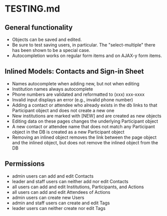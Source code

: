 # TESTING.md

## General functionality
- Objects can be saved and edited.
- Be sure to test saving users, in particular.  The "select-multiple"
there has been shown to be a special case. 
- Autocompletion works on regular form items and on AJAX-y form items.

## Inlined Models: Contacts and Sign-in Sheet

- Names autocomplete when adding new, but not when editing
- Institution names always autocomplete
- Phone numbers are validated and reformatted to (xxx) xxx-xxxx
- Invalid input displays an error (e.g., invalid phone number)
- Adding a contact or attendee who already exists in the db links to
  that Participant object and does not create a new one
- New institutions are marked with [NEW] and are created as new objects
- Editing data on these pages changes the underlying Participant object
- A new contact or attendee name that does not match any Participant
  object in the DB is created as a new Participant object
- Removing an inlined object removes the link between the page object
  and the inlined object, but does not remove the inlined object from
  the DB

## Permissions

- admin users can add and edit Contacts
- leader and staff users can neither add nor edit Contacts
- all users can add and edit Institutions, Participants, and Actions
- all users can add and edit Attendees of Actions
- admin users can create new Users
- admin and staff users can create and edit Tags
- leader users can neither create nor edit Tags


